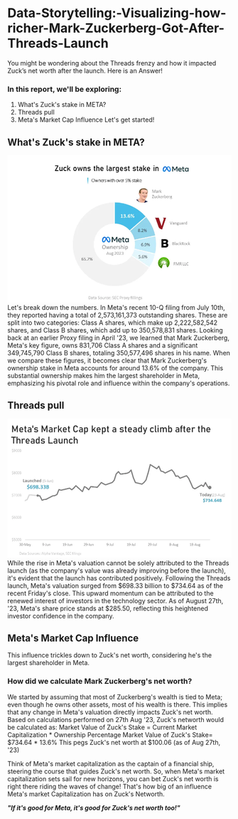 # Data-Storytelling:-Visualizing-how-richer-Mark-Zuckerberg-Got-After-Threads-Launch
You might be wondering about the Threads frenzy and how it impacted Zuck’s net worth after the launch. Here is an Answer!

### In this report, we'll be exploring:
1. What's Zuck's stake in META?
2. Threads pull
3. Meta's Market Cap Influence
Let's get started!

## What's Zuck's stake in META?
![](https://raw.githubusercontent.com/Driplytics/Data-Storytelling-Visualizing-how-richer-Mark-Zuckerberg-Got-After-Threads-Launch/main/Zuck's%20Stake.webp)
Let's break down the numbers. In Meta's recent 10-Q filing from July 10th, they reported having a total of 2,573,161,373 outstanding shares. These are split into two categories: Class A shares, which make up 2,222,582,542 shares, and Class B shares, which add up to 350,578,831 shares.
Looking back at an earlier Proxy filing in April '23, we learned that Mark Zuckerberg, Meta's key figure, owns 831,706 Class A shares and a significant 349,745,790 Class B shares, totaling 350,577,496 shares in his name.
When we compare these figures, it becomes clear that Mark Zuckerberg's ownership stake in Meta accounts for around 13.6% of the company. This substantial ownership makes him the largest shareholder in Meta, emphasizing his pivotal role and influence within the company's operations.

## Threads pull
![](https://github.com/Driplytics/Data-Storytelling-Visualizing-how-richer-Mark-Zuckerberg-Got-After-Threads-Launch/blob/main/Market%20Cap%20history.webp)
While the rise in Meta's valuation cannot be solely attributed to the Threads launch (as the company's value was already improving before the launch), it's evident that the launch has contributed positively. Following the Threads launch, Meta's valuation surged from $698.33 billion to $734.64 as of the recent Friday's close.
This upward momentum can be attributed to the renewed interest of investors in the technology sector. As of August 27th, '23, Meta's share price stands at $285.50, reflecting this heightened investor confidence in the company.

## Meta's Market Cap Influence
This influence trickles down to Zuck's net worth, considering he's the largest shareholder in Meta.
### How did we calculate Mark Zuckerberg's net worth?
We started by assuming that most of Zuckerberg's wealth is tied to Meta; even though he owns other assets, most of his wealth is there.
This implies that any change in Meta's valuation directly impacts Zuck's net worth.
Based on calculations performed on 27th Aug '23, Zuck's networth would be calculated as:
Market Value of Zuck's Stake = Current Market Capitalization * Ownership Percentage
Market Value of Zuck's Stake= $734.64 * 13.6%
This pegs Zuck's net worth at $100.06 (as of Aug 27th, '23)

Think of Meta's market capitalization as the captain of a financial ship, steering the course that guides Zuck's net worth. So, when Meta's market capitalization sets sail for new horizons, you can bet Zuck's net worth is right there riding the waves of change! That's how big of an influence Meta's market Capitalization has on Zuck's Networth.

**_"If it's good for Meta, it's good for Zuck's net worth too!"_**
